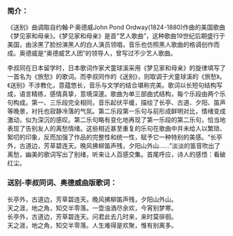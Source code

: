 

### 简介：

《送别》曲调取自约翰·P·奥德威John Pond
Ordway(1824-1880)作曲的美国歌曲《梦见家和母亲》。《梦见家和母亲》是首“艺人歌曲”，这种歌曲19世纪后期盛行于美国，由涂黑了脸扮演黑人的白人演员领唱，音乐也仿照黑人歌曲的格调创作而成。奥德威是“奥德威艺人团”的领导人，曾写过不少艺人歌曲。

李叔同在日本留学时，日本歌词作家犬童球溪采用《梦见家和母亲》的旋律填写了一首名为《旅愁》的歌词。而李叔同作的《送别》，则取调于犬童球溪的《旅愁》。《送别》不涉教化，意蕴悠长，音乐与文学的结合堪称完美。歌词以长短句结构写成，语言精练，感情真挚，意境深邃。歌曲为单三部曲式结构，每个乐段由两个乐句构成。第一、三乐段完全相同，音乐起伏平缓，描绘了长亭、古道、夕阳、笛声等晚景，衬托也寂静冷落的气氛。第二乐段第一乐句与前形成鲜明对比，情绪变成激动，似为深沉的感叹。第二乐句略有变化地再现了第一乐段的第二乐句，恰当地表现了告别友人的离愁情绪。这些相近甚至重复的乐句在歌曲中并未给人以繁琐、絮叨的印象，反而加强了作品的完整性和统一性，赋予它一种特别的美感。“长亭外，古道边，芳草碧连天。晚风拂柳笛声残，夕阳山外山……”淡淡的笛音吹出了离愁，幽美的歌词写出了别绪，听来让人百感交集。首尾呼应，诗人的感悟：看破红尘。  

### 送别-李叔同词、奥德威曲版歌词：

长亭外，古道边，芳草碧连天。晚风拂柳笛声残，夕阳山外山。  
天之涯，地之角，知交半零落。一壶浊酒尽余欢，今宵别梦寒。  
长亭外，古道边，芳草碧连天。问君此去几时来，来时莫徘徊。  
天之涯，地之角，知交半零落。人生难得是欢聚，惟有别离多。  

